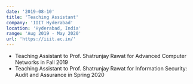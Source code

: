 ```yaml
---
date: '2019-08-10'
title: 'Teaching Assistant'
company: 'IIIT Hyderabad'
location: 'Hyderabad, India'
range: 'Aug 2019 - May 2020'
url: 'https://iiit.ac.in/'
---
```


- Teaching Assistant to Prof. Shatrunjay Rawat for Advanced Computer Networks in Fall 2019
- Teaching Assistant to Prof. Shatrunjay Rawat for Information Security: Audit and Assurance in Spring 2020
